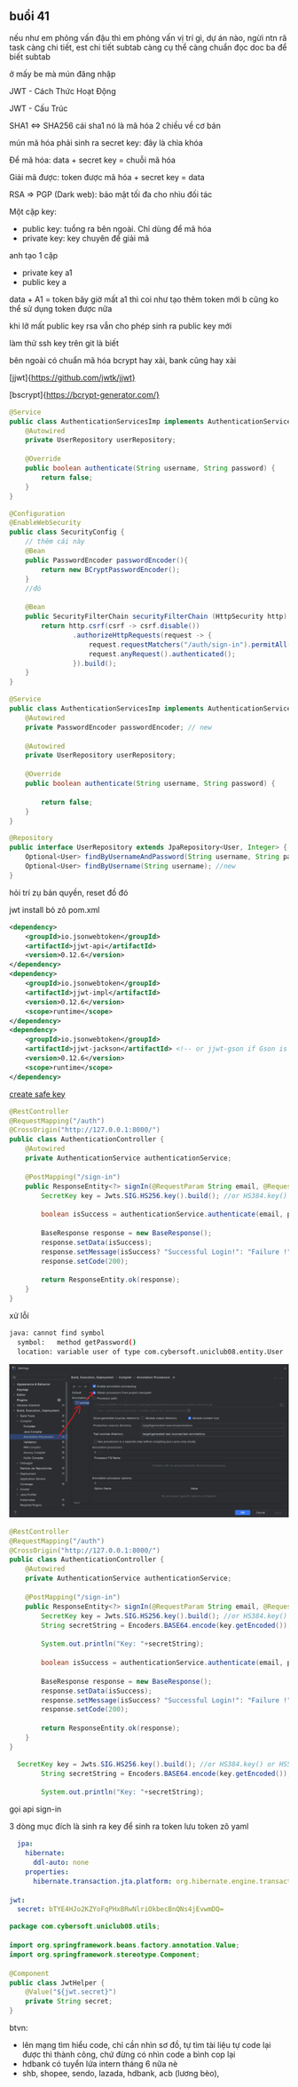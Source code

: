 ## buổi 41

nếu như em phỏng vấn đậu thì em phỏng vấn vị trí gì, dự án nào, ngừi ntn
rã task càng chi tiết, est chi tiết subtab càng cụ thể càng chuẩn
đọc doc ba để biết subtab 


ở mấy be mà mún đăng nhập


 JWT - Cách Thức Hoạt Động

 JWT - Cấu Trúc

SHA1 <=> SHA256
cái sha1 nó là mã hóa 2 chiều về cơ bản

mún mã hóa phải sinh ra secret key: đây là chìa khóa

Để mã hóa: data + secret key = chuỗi mã hóa

Giải mã được: token được mã hóa + secret key = data 


RSA => PGP (Dark web): bảo mật tối đa cho nhìu đối tác

Một cặp key:
- public key: tuồng ra bên ngoài. Chỉ dùng để mã hóa
- private key: key chuyên để giải mã

anh tạo 1 cặp 
- private key a1
- public key a

data + A1 = token
bây giờ mất a1 thì coi như tạo thêm token mới b cũng ko thể sử dụng token được nữa

khi lỡ mất public key rsa vẫn cho phép sinh ra public key mới

làm thử ssh key trên git là biết

bên ngoài có chuẩn mã hóa bcrypt hay xài, bank cũng hay xài

[jjwt]{https://github.com/jwtk/jjwt}

[bscrypt]{https://bcrypt-generator.com/}

```java
@Service
public class AuthenticationServicesImp implements AuthenticationService {
    @Autowired
    private UserRepository userRepository;

    @Override
    public boolean authenticate(String username, String password) {
        return false;
    }
}
```

```java
@Configuration
@EnableWebSecurity
public class SecurityConfig {
    // thêm cái này
    @Bean
    public PasswordEncoder passwordEncoder(){
        return new BCryptPasswordEncoder();
    }
    //đó

    @Bean
    public SecurityFilterChain securityFilterChain (HttpSecurity http) throws Exception {
        return http.csrf(csrf -> csrf.disable())
                .authorizeHttpRequests(request -> {
                    request.requestMatchers("/auth/sign-in").permitAll();
                    request.anyRequest().authenticated();
                }).build();
    }
}
```

```java
@Service
public class AuthenticationServicesImp implements AuthenticationService {
    @Autowired
    private PasswordEncoder passwordEncoder; // new

    @Autowired
    private UserRepository userRepository;

    @Override
    public boolean authenticate(String username, String password) {
        
        return false;
    }
}
```

```java
@Repository
public interface UserRepository extends JpaRepository<User, Integer> {
    Optional<User> findByUsernameAndPassword(String username, String password);
    Optional<User> findByUsername(String username); //new
}
```


hỏi trí zụ bản quyền, reset đồ đó

jwt install bỏ zô pom.xml
```xml
<dependency>
    <groupId>io.jsonwebtoken</groupId>
    <artifactId>jjwt-api</artifactId>
    <version>0.12.6</version>
</dependency>
<dependency>
    <groupId>io.jsonwebtoken</groupId>
    <artifactId>jjwt-impl</artifactId>
    <version>0.12.6</version>
    <scope>runtime</scope>
</dependency>
<dependency>
    <groupId>io.jsonwebtoken</groupId>
    <artifactId>jjwt-jackson</artifactId> <!-- or jjwt-gson if Gson is preferred -->
    <version>0.12.6</version>
    <scope>runtime</scope>
</dependency>
```

[create safe key](https://github.com/jwtk/jjwt?tab=readme-ov-file#creating-safe-keys)

```java
@RestController
@RequestMapping("/auth")
@CrossOrigin("http://127.0.0.1:8000/")
public class AuthenticationController {
    @Autowired
    private AuthenticationService authenticationService;

    @PostMapping("/sign-in")
    public ResponseEntity<?> signIn(@RequestParam String email, @RequestParam String password){
        SecretKey key = Jwts.SIG.HS256.key().build(); //or HS384.key() or HS512.key()
        
        boolean isSuccess = authenticationService.authenticate(email, password);

        BaseResponse response = new BaseResponse();
        response.setData(isSuccess);
        response.setMessage(isSuccess? "Successful Login!": "Failure !");
        response.setCode(200);

        return ResponseEntity.ok(response);
    }
}
```

xử lỗi 

```bash
java: cannot find symbol
  symbol:   method getPassword()
  location: variable user of type com.cybersoft.uniclub08.entity.User
```

![alt text](image.png)

```java
@RestController
@RequestMapping("/auth")
@CrossOrigin("http://127.0.0.1:8000/")
public class AuthenticationController {
    @Autowired
    private AuthenticationService authenticationService;

    @PostMapping("/sign-in")
    public ResponseEntity<?> signIn(@RequestParam String email, @RequestParam String password){
        SecretKey key = Jwts.SIG.HS256.key().build(); //or HS384.key() or HS512.key()
        String secretString = Encoders.BASE64.encode(key.getEncoded());

        System.out.println("Key: "+secretString);
        
        boolean isSuccess = authenticationService.authenticate(email, password);

        BaseResponse response = new BaseResponse();
        response.setData(isSuccess);
        response.setMessage(isSuccess? "Successful Login!": "Failure !");
        response.setCode(200);

        return ResponseEntity.ok(response);
    }
}
```
```java
  SecretKey key = Jwts.SIG.HS256.key().build(); //or HS384.key() or HS512.key()
        String secretString = Encoders.BASE64.encode(key.getEncoded());

        System.out.println("Key: "+secretString);
```
gọi api sign-in 

3 dòng mục đích là sinh ra key để sinh ra token
lưu token zô yaml
```yaml
  jpa:
    hibernate:
      ddl-auto: none
    properties:
      hibernate.transaction.jta.platform: org.hibernate.engine.transaction.jta.platform.internal.JBossAppServerJtaPlatform

jwt:
  secret: bTYE4HJo2KZYoFqPHxBRwNlriOkbecBnQNs4jEvwmDQ=
```

```java
package com.cybersoft.uniclub08.utils;

import org.springframework.beans.factory.annotation.Value;
import org.springframework.stereotype.Component;

@Component
public class JwtHelper {
    @Value("${jwt.secret}")
    private String secret;
}
```
















btvn:
- lên mạng tìm hiểu code, chỉ cần nhìn sơ đồ, tự tìm tài liệu tự code lại được thì thành công, chứ đừng có nhìn code a bình cop lại
- hdbank có tuyển lứa intern tháng 6 nữa nè
- shb, shopee, sendo, lazada, hdbank, acb (lương bèo), 





